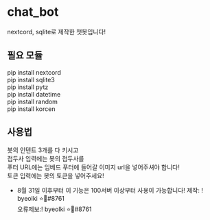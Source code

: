 # chat_bot
nextcord, sqlite로 제작한 챗봇입니다!

## 필요 모듈
pip install nextcord<br>
pip install sqlite3<br>
pip install pytz<br>
pip install datetime<br>
pip install random<br>
pip install korcen

## 사용법
봇의 인텐트 3개를 다 키시고<br>
접두사 입력에는 봇의 접두사를<br>
푸터 URL에는 임베드 푸터에 들어갈 이미지 url을 넣어주셔야 합니다!<br>
토큰 입력에는 봇의 토큰을 넣어주세요!

* 8월 31일 이후부터 이 기능은 100서버 이상부터 사용이 가능합니다!
제작: ! byeolki ⭐🔑#8761<br>
오류제보:! byeolki ⭐🔑#8761
